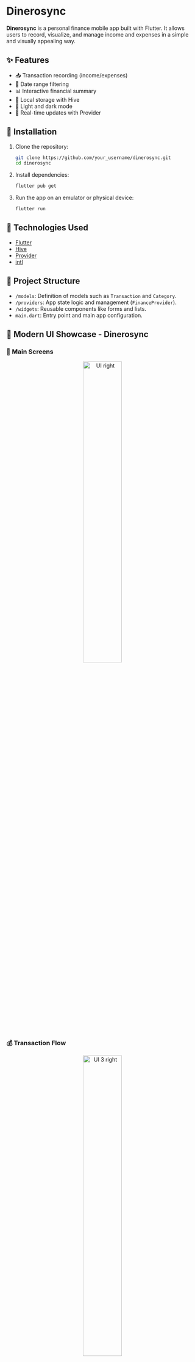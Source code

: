 # Dinerosync  

**Dinerosync** is a personal finance mobile app built with Flutter. It allows users to record, visualize, and manage income and expenses in a simple and visually appealing way.  

## ✨ Features  

* 📥 Transaction recording (income/expenses)  
* 📅 Date range filtering  
* 📊 Interactive financial summary  
* 💾 Local storage with Hive  
* 🎨 Light and dark mode  
* 🔄 Real-time updates with Provider


## 🚀 Installation  

1. Clone the repository:  

   ```bash  
   git clone https://github.com/your_username/dinerosync.git  
   cd dinerosync  
   ```  

2. Install dependencies:  

   ```bash  
   flutter pub get  
   ```  

3. Run the app on an emulator or physical device:  

   ```bash  
   flutter run  
   ```  

## 🧰 Technologies Used  

* [Flutter](https://flutter.dev/)  
* [Hive](https://github.com/isar/hive)  
* [Provider](https://pub.dev/packages/provider)  
* [intl](https://pub.dev/packages/intl)  

## 📁 Project Structure  

* `/models`: Definition of models such as `Transaction` and `Category`.  
* `/providers`: App state logic and management (`FinanceProvider`).  
* `/widgets`: Reusable components like forms and lists.  
* `main.dart`: Entry point and main app configuration.  

## 🎨 Modern UI Showcase - Dinerosync  

### 📱 Main Screens  
<p align="center">  
  <img src="https://github.com/user-attachments/assets/30e98b3f-032d-4e93-b4f2-5364495007f0" width="45%" alt="UI right">  
</p>  

### 💰 Transaction Flow  
<p align="center">  
  <img src="https://github.com/user-attachments/assets/36eea6e6-9260-4af0-865d-32febfd75e92" width="45%" alt="UI 3 right">  
</p>  

### 📊 Dashboard Views  
<p align="center">  
  <img src="https://github.com/user-attachments/assets/1723e01c-10f3-4dec-a274-bcafdb006548" width="45%" alt="UI 2 right">  
</p>  

### ⚙️ Settings & Profile  
<p align="center">  
  <img src="https://github.com/user-attachments/assets/48c5fc69-1eb0-48fa-aea3-57a9f4a23cfc" width="45%" alt="UI 1 right">  
</p>  

## 📝 License  

This project is licensed under the MIT License. See the [LICENSE](LICENSE) file for details.
